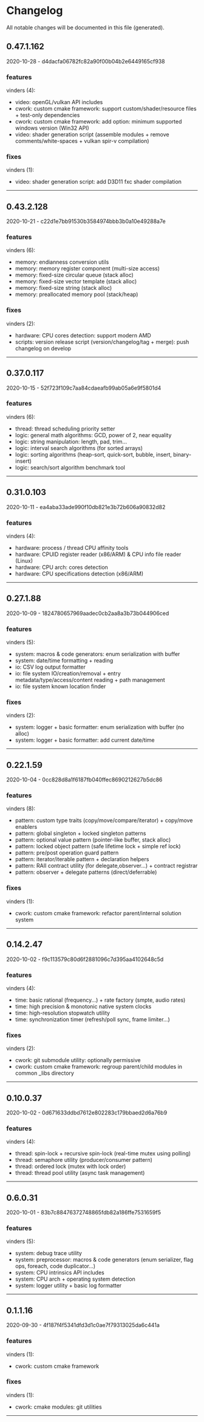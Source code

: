 # Changelog
All notable changes will be documented in this file (generated).

## 0.47.1.162
2020-10-28 - d4dacfa06782fc82a90f00b04b2e6449165cf938
### features
vinders (4):
* video: openGL/vulkan API includes
* cwork: custom cmake framework: support custom/shader/resource files + test-only dependencies
* cwork: custom cmake framework: add option: minimum supported windows version (Win32 API)
* video: shader generation script (assemble modules + remove comments/white-spaces + vulkan spir-v compilation)
### fixes
vinders (1):
* video: shader generation script: add D3D11 fxc shader compilation

---

## 0.43.2.128
2020-10-21 - c22d1e7bb91530b3584974bbb3b0a10e49288a7e
### features
vinders (6):
* memory: endianness conversion utils
* memory: memory register component (multi-size access)
* memory: fixed-size circular queue (stack alloc)
* memory: fixed-size vector template (stack alloc)
* memory: fixed-size string (stack alloc)
* memory: preallocated memory pool (stack/heap)
### fixes
vinders (2):
* hardware: CPU cores detection: support modern AMD
* scripts: version release script (version/changelog/tag + merge): push changelog on develop

---

## 0.37.0.117
2020-10-15 - 52f723f109c7aa84cdaeafb99ab05a6e9f5801d4
### features
vinders (6):
* thread: thread scheduling priority setter
* logic: general math algorithms: GCD, power of 2, near equality
* logic: string manipulation: length, pad, trim...
* logic: interval search algorithms (for sorted arrays)
* logic: sorting algorithms (heap-sort, quick-sort, bubble, insert, binary-insert)
* logic: search/sort algorithm benchmark tool

---

## 0.31.0.103
2020-10-11 - ea4aba33ade990f10db821e3b72b606a90832d82
### features
vinders (4):
* hardware: process / thread CPU affinity tools
* hardware: CPUID register reader (x86/ARM) & CPU info file reader (Linux)
* hardware: CPU arch: cores detection
* hardware: CPU specifications detection (x86/ARM)

---

## 0.27.1.88
2020-10-09 - 1824780657969aadec0cb2aa8a3b73b044906ced
### features
vinders (5):
* system: macros & code generators: enum serialization with buffer
* system: date/time formatting + reading
* io: CSV log output formatter
* io: file system IO/creation/removal + entry metadata/type/access/content reading + path management
* io: file system known location finder
### fixes
vinders (2):
* system: logger + basic formatter: enum serialization with buffer (no alloc)
* system: logger + basic formatter: add current date/time

---

## 0.22.1.59
2020-10-04 - 0cc828d8a1f6187fb040ffec8690212627b5dc86
### features
vinders (8):
* pattern: custom type traits (copy/move/compare/iterator) + copy/move enablers
* pattern: global singleton + locked singleton patterns
* pattern: optional value pattern (pointer-like buffer, stack alloc)
* pattern: locked object pattern (safe lifetime lock + simple ref lock)
* pattern: pre/post operation guard pattern
* pattern: iterator/iterable pattern + declaration helpers
* pattern: RAII contract utility (for delegate,observer...) + contract registrar
* pattern: observer + delegate patterns (direct/deferrable)
### fixes
vinders (1):
* cwork: custom cmake framework: refactor parent/internal solution system

---

## 0.14.2.47
2020-10-02 - f9c113579c80d6f2881096c7d395aa4102648c5d
### features
vinders (4):
* time: basic rational (frequency...) + rate factory (smpte, audio rates)
* time: high precision & monotonic native system clocks
* time: high-resolution stopwatch utility
* time: synchronization timer (refresh/poll sync, frame limiter...)
### fixes
vinders (2):
* cwork: git submodule utility: optionally permissive
* cwork: custom cmake framework: regroup parent/child modules in common _libs directory

---

## 0.10.0.37
2020-10-02 - 0d671633ddbd7612e802283c179bbaed2d6a76b9
### features
vinders (4):
* thread: spin-lock + recursive spin-lock (real-time mutex using polling)
* thread: semaphore utility (producer/consumer pattern)
* thread: ordered lock (mutex with lock order)
* thread: thread pool utility (async task management)

---

## 0.6.0.31
2020-10-01 - 83b7c88476372748865fdb82a186ffe7531659f5
### features
vinders (5):
* system: debug trace utility
* system: preprocessor: macros & code generators (enum serializer, flag ops, foreach, code duplicator...)
* system: CPU intrinsics API includes
* system: CPU arch + operating system detection
* system: logger utility + basic log formatter

---

## 0.1.1.16
2020-09-30 - 4f187f4f5341dfd3d1c0ae7f79313025da6c441a
### features
vinders (1):
* cwork: custom cmake framework
### fixes
vinders (1):
* cwork: cmake modules: git utilities

---
